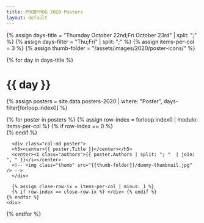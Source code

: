 ```yaml
---
title: PROBPROG 2020 Posters
layout: default
---
```


{% assign days-title = "Thursday October 22nd;Fri October 23rd" | split: ";" %}
{% assign days-filter = "Thu;Fri" | split: ";" %}
{% assign items-per-col = 3 %}
{% assign thumb-folder = "/assets/images/2020/poster-icons/" %}
<style>
.poster {
border-style: dotted;
margin: 0.5em;
padding: 1em;
}
.authors {
font-size: 0.75em
}
img.thumb {
    display:block;
    margin:auto;
}

</style>
<div class="container" >
{% for day in days-title %}
<div class="row" >
  <h1>{{ day }}</h1>
  
  {% assign posters = site.data.posters-2020 | where: "Poster",  days-filter[forloop.index0] %}
    <div class="container" >
    {% for poster in posters %}
      {% assign row-index = forloop.index0 | modulo: items-per-col %}
      {% if row-index == 0 %} <div class="row"> {% endif %}

      <div class="col-md poster">
      <h5><center>{{ poster.Title }}</center></h5>
      <center><i class="authors">{{ poster.Authors | split: "; "  | join: ", " }}</i></center>
      <!-- <img class="thumb" src="{{thumb-folder}}/dummy-thumbnail.jpg" /> -->
      </div>

      {% assign close-row-ix = items-per-col | minus: 1 %}
      {% if row-index == close-row-ix %} </div> {% endif %}
    {% endfor %}
    <div>
</div>
{% endfor %}
</div>

